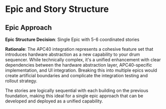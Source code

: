 # Epic and Story Structure

## Epic Approach

**Epic Structure Decision**: Single Epic with 5-6 coordinated stories  

**Rationale**: The APC40 integration represents a cohesive feature set that introduces hardware abstraction as a new capability to your drum sequencer. While technically complex, it's a unified enhancement with clear dependencies between the hardware abstraction layer, APC40-specific implementation, and UI integration. Breaking this into multiple epics would create artificial boundaries and complicate the integration testing and rollout strategy.

The stories are logically sequential with each building on the previous foundation, making this ideal for a single epic approach that can be developed and deployed as a unified capability.

